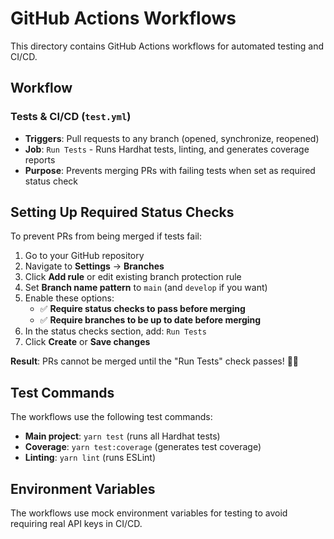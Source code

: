 # GitHub Actions Workflows

This directory contains GitHub Actions workflows for automated testing and CI/CD.

## Workflow

### Tests & CI/CD (`test.yml`)
- **Triggers**: Pull requests to any branch (opened, synchronize, reopened)
- **Job**: `Run Tests` - Runs Hardhat tests, linting, and generates coverage reports
- **Purpose**: Prevents merging PRs with failing tests when set as required status check

## Setting Up Required Status Checks

To prevent PRs from being merged if tests fail:

1. Go to your GitHub repository
2. Navigate to **Settings** → **Branches**
3. Click **Add rule** or edit existing branch protection rule
4. Set **Branch name pattern** to `main` (and `develop` if you want)
5. Enable these options:
   - ✅ **Require status checks to pass before merging**
   - ✅ **Require branches to be up to date before merging**
6. In the status checks section, add: `Run Tests`
7. Click **Create** or **Save changes**

**Result**: PRs cannot be merged until the "Run Tests" check passes! 🚫❌

## Test Commands

The workflows use the following test commands:

- **Main project**: `yarn test` (runs all Hardhat tests)
- **Coverage**: `yarn test:coverage` (generates test coverage)
- **Linting**: `yarn lint` (runs ESLint)

## Environment Variables

The workflows use mock environment variables for testing to avoid requiring real API keys in CI/CD.
